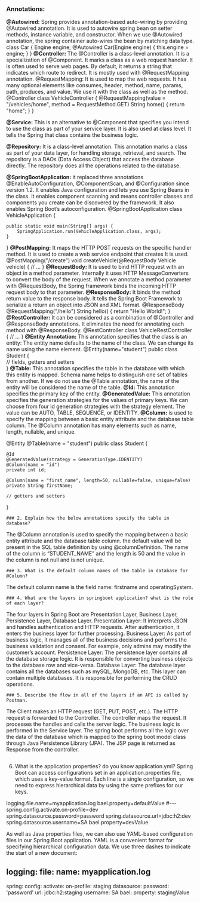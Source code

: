 ### Annotations:

__@Autowired:__ Spring provides annotation-based auto-wiring by providing @Autowired annotation. It is used to autowire spring bean on setter methods, instance variable, and constructor. When we use @Autowired annotation, the spring container auto-wires the bean by matching data type.
class Car { 
    Engine engine; 
    @Autowired 
    Car(Engine engine) { 
  this.engine = engine; 
    } 
}
**@Controller:** The @Controller is a class-level annotation. It is a specialization of @Component. It marks a class as a web request handler. It is often used to serve web pages. By default, it returns a string that indicates which route to redirect. It is mostly used with @RequestMapping annotation.
@RequestMapping: It is used to map the web requests. It has many optional elements like consumes, header, method, name, params, path, produces, and value. We use it with the class as well as the method.
@Controller 
class VehicleController { 
@RequestMapping(value = "/vehicles/home", method = RequestMethod.GET) String home() { 
  return "home"; 
    } 
}

**@Service:** This is an alternative to @Component that specifies you intend to use the class as part of your service layer. It is also used at class level. It tells the Spring that class contains the business logic.

**@Repository:** It is a class-level annotation. This annotation marks a class as part of your data layer, for handling storage, retrieval, and search. The repository is a DAOs (Data Access Object) that access the database directly. The repository does all the operations related to the database.

**@SpringBootApplication:** it replaced three annotations @EnableAutoConfiguration, @ComponentScan, and @Configuration since version 1.2. It enables Java configuration and lets you use Spring Beans in the class. It enables component scanning and means controller classes and components you create can be discovered by the framework. It also enables Spring Boot’s autoconfiguration. 
@SpringBootApplication
class VehicleApplication {

    public static void main(String[] args) {
        SpringApplication.run(VehicleApplication.class, args);
    }
}
**@PostMapping:** It maps the HTTP POST requests on the specific handler method. It is used to create a web service endpoint that creates It is used. 
@PostMapping("/create") 
void createVehicle(@RequestBody Vehicle vehicle) { 
// ... 
}
**@RequestBody:** It is used to bind HTTP request with an object in a method parameter. Internally it uses HTTP MessageConverters to convert the body of the request. When we annotate a method parameter with @RequestBody, the Spring framework binds the incoming HTTP request body to that parameter.
**@ResponseBody:** It binds the method return value to the response body. It tells the Spring Boot Framework to serialize a return an object into JSON and XML format.
@ResponseBody 
@RequestMapping("/hello") 
String hello() { 
    return "Hello World!"; 
}
**@RestController:** It can be considered as a combination of @Controller and @ResponseBody annotations. It eliminates the need for annotating each method with @ResponseBody.
@RestController
class VehicleRestController {
    // ...
}
**@Entity Annotation:** This annotation specifies that the class is an entity: The entity name defaults to the name of the class. We can change its name using the name element.
@Entity(name="student")
public class Student {    
    // fields, getters and setters    
}
**@Table:** This annotation specifies the table in the database with which this entity is mapped. Schema name helps to distinguish one set of tables from another. If we do not use the @Table annotation, the name of the entity will be considered the name of the table.
**@Id:** This annotation specifies the primary key of the entity. 
**@GeneratedValue:** This annotation specifies the generation strategies for the values of primary keys. We can choose from four id generation strategies with the strategy element. The value can be AUTO, TABLE, SEQUENCE, or IDENTITY.
**@Column:** is used to specify the mapping between a basic entity attribute and the database table column. The @Column annotation has many elements such as name, length, nullable, and unique.

@Entity
@Table(name = "student")
public class Student {

    @Id
    @GeneratedValue(strategy = GenerationType.IDENTITY)
    @Column(name = "id")
    private int id;

    @Column(name = "first_name", length=50, nullable=false, unique=false)
    private String firstName;

    // getters and setters
}
```
### 2. Explain how the below annotations specify the table in database?
```
The @Column annotation is used to specify the mapping between a basic entity attribute and the database table column. the default value will be present in the SQL table definition by using @columnDefinition. The name of the column is “STUDENT_NAME” and the length is 50 and the value in the column is not null and is not unique. 
```
### 3. What is the default column names of the table in database for @Column?
```
The default column name is the field name: firstname and operatingSystem.
```
### 4. What are the layers in springboot application? what is the role of each layer?
```
The four layers in Spring Boot are Presentation Layer, Business Layer, Persistence Layer, Database Layer. 
Presentation Layer: It interprets JSON and handles authentication and HTTP requests. After authentication, it enters the business layer for further processing.
Business Layer: As part of business logic, it manages all of the business decisions and performs the business validation and consent. For example, only admins may modify the customer’s account.
Persistence Layer: The persistence layer contains all the database storage logic. It is responsible for converting business objects to the database row and vice-versa.
Database Layer: The database layer contains all the databases such as mySQL, MongoDB, etc. This layer can contain multiple databases. It is responsible for performing the CRUD operations.
```
### 5. Describe the flow in all of the layers if an API is called by Postman.
```
The Client makes an HTTP request (GET, PUT, POST, etc.). The HTTP request is forwarded to the Controller. The controller maps the request. It processes the handles and calls the server logic. The business logic is performed in the Service layer. The spring boot performs all the logic over the data of the database which is mapped to the spring boot model class through Java Persistence Library (JPA). The JSP page is returned as Response from the controller.
```
```
6. What is the application.properties? do you know application.yml?
Spring Boot can access configurations set in an application.properties file, which uses a key-value format. Each line is a single configuration, so we need to express hierarchical data by using the same prefixes for our keys.
 
logging.file.name=myapplication.log 
bael.property=defaultValue 
#--- 
spring.config.activate.on-profile=dev 
spring.datasource.password=password 
spring.datasource.url=jdbc:h2:dev 
spring.datasource.username=SA 
bael.property=devValue

As well as Java properties files, we can also use YAML-based configuration files in our Spring Boot application. YAML is a convenient format for specifying hierarchical configuration data. We use three dashes to indicate the start of a new document:

logging: 
  file: 
name: myapplication.log 
--- 
spring: 
  config: 
activate: 
  on-profile: staging 
datasource: 
  password: 'password' 
  url: jdbc:h2:staging 
  username: SA 
bael: 
  property: 
    stagingValue
```


